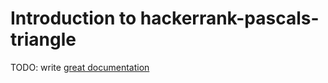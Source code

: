# Introduction to hackerrank-pascals-triangle

TODO: write [great documentation](http://jacobian.org/writing/what-to-write/)
